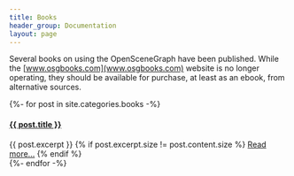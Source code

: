 ```yaml
---
title: Books
header_group: Documentation
layout: page
---
```


Several books on using the OpenSceneGraph have been published.
While the [www.osgbooks.com](www.osgbooks.com) website is no longer operating, they should be available for purchase, at least as an ebook, from alternative sources.

<div class="grid-post-list">
    {%- for post in site.categories.books -%}
        <div class="grid-post">
            <h4><a href="{{ post.url | relative_url }}">{{ post.title }}</a></h4>
            {{ post.excerpt }}
            {% if post.excerpt.size != post.content.size %}
                <a href="{{ post.url | relative_url }}">Read more...</a>
            {% endif %}
        </div>
    {%- endfor -%}
</div>